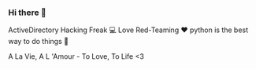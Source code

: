 ### Hi there 👋

ActiveDirectory Hacking Freak :computer: 
Love Red-Teaming :heart: 
python is the best way to do things :snake:

A La Vie, A L 'Amour - To Love, To Life <3
